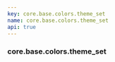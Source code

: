 ```yaml
---
key: core.base.colors.theme_set
name: core.base.colors.theme_set
api: true
---
```


### core.base.colors.theme_set
